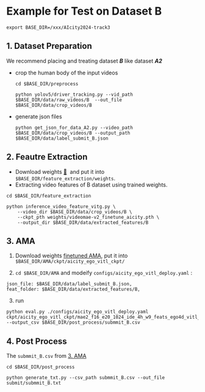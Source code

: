 # Example for Test on Dataset B
```
export BASE_DIR=/xxx/AIcity2024-track3
```
## 1. Dataset Preparation

We recommend placing and treating dataset *__B__* like dataset *__A2__*

* crop the human body of the input videos

    ```
    cd $BASE_DIR/preprocess

    python yolov5/driver_tracking.py --vid_path $BASE_DIR/data/raw_videos/B  --out_file $BASE_DIR/data/crop_videos/B
    ```

* generate json files
    ```
    python get_json_for_data_A2.py --video_path $BASE_DIR/data/crop_videos/B --output_path $BASE_DIR/data/label_submit_B.json
    ```

## 2. Feautre Extraction
* Download weights <a href="https://huggingface.co/wolfutopia/videomae-v2_finetune_aicity"> 🤗</a>&nbsp; and put it into `$BASE_DIR/feature_extraction/weights`.
* Extracting video features of B dataset using trained weights.
```
cd $BASE_DIR/feature_extraction

python inference_video_feature_vitg.py \
    --video_dir $BASE_DIR/data/crop_videos/B \
    --ckpt_pth weights/videomae-v2_finetune_aicity.pth \
    --output_dir $BASE_DIR/data/extracted_features/B
```

## 3. AMA
<a id="TAD"></a>

1. Download weights [finetuned AMA](https://drive.google.com/drive/folders/13lT2GcsI-VK5z--8rirgR7nF6sZeiXo7?usp=sharing), put it into `$BASE_DIR/AMA/ckpt/aicity_ego_vitl_ckpt/`

2. `cd $BASE_DIR/AMA` and modeify `configs/aicity_ego_vitl_deploy.yaml` :


 ```
 json_file: $BASE_DIR/data/label_submit_B.json,
 feat_folder: $BASE_DIR/data/extracted_features/B,
 ```
 3. run

```
python eval.py ./configs/aicity_ego_vitl_deploy.yaml ckpt/aicity_ego_vitl_ckpt/mae2_f16_e20_1024_ide_4h_w9_feats_ego4d_vitl_f16_8h_9k_track3_crop_A1_train_A2_val/ --output_csv $BASE_DIR/post_process/submmit_B.csv
```

## 4. Post Process

The `submmit_B.csv` from  [3. AMA](#TAD)
```
cd $BASE_DIR/post_process

python generate_txt.py --csv_path submmit_B.csv --out_file submit/submmit_B.txt
```
